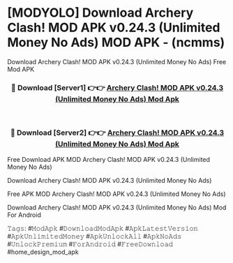 # [MODYOLO] Download Archery Clash! MOD APK v0.24.3 (Unlimited Money No Ads) MOD APK - (ncmms)
Download Archery Clash! MOD APK v0.24.3 (Unlimited Money No Ads) Free Mod APK

<div align="center">
<h3>🔴 Download [Server1] 👉👉 <a href="https://apk-comot.site?title=Archery_Clash!_MOD_APK_v0.24.3_(Unlimited_Money_No_Ads)">Archery Clash! MOD APK v0.24.3 (Unlimited Money No Ads) Mod Apk</a></h3><br>

<h3>🔴 Download [Server2] 👉👉 <a href="https://apk-comot.site?title=Archery_Clash!_MOD_APK_v0.24.3_(Unlimited_Money_No_Ads)">Archery Clash! MOD APK v0.24.3 (Unlimited Money No Ads) Mod Apk</a></h3>
</div>


Free Download APK MOD Archery Clash! MOD APK v0.24.3 (Unlimited Money No Ads)

Download Archery Clash! MOD APK v0.24.3 (Unlimited Money No Ads) 

Free APK MOD Archery Clash! MOD APK v0.24.3 (Unlimited Money No Ads) 

Download Archery Clash! MOD APK v0.24.3 (Unlimited Money No Ads) Mod For Android

𝚃𝚊𝚐𝚜: #𝙼𝚘𝚍𝙰𝚙𝚔 #𝙳𝚘𝚠𝚗𝚕𝚘𝚊𝚍𝙼𝚘𝚍𝙰𝚙𝚔 #𝙰𝚙𝚔𝙻𝚊𝚝𝚎𝚜𝚝𝚅𝚎𝚛𝚜𝚒𝚘𝚗 #𝙰𝚙𝚔𝚄𝚗𝚕𝚒𝚖𝚒𝚝𝚎𝚍𝙼𝚘𝚗𝚎𝚢 #𝙰𝚙𝚔𝚄𝚗𝚕𝚘𝚌𝚔𝙰𝚕𝚕 #𝙰𝚙𝚔𝙽𝚘𝙰𝚍𝚜 #𝚄𝚗𝚕𝚘𝚌𝚔𝙿𝚛𝚎𝚖𝚒𝚞𝚖 #𝙵𝚘𝚛𝙰𝚗𝚍𝚛𝚘𝚒𝚍 #𝙵𝚛𝚎𝚎𝙳𝚘𝚠𝚗𝚕𝚘𝚊𝚍 #home_design_mod_apk